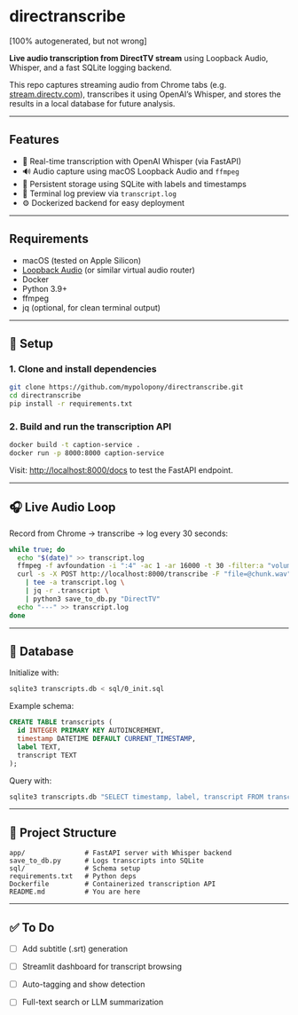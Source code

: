 # directranscribe

[100% autogenerated, but not wrong]

**Live audio transcription from DirectTV stream** using Loopback Audio, Whisper, and a fast SQLite logging backend.

This repo captures streaming audio from Chrome tabs (e.g. [stream.directv.com](https://stream.directv.com)), transcribes it using OpenAI’s Whisper, and stores the results in a local database for future analysis.

---

## Features

* 🧠 Real-time transcription with OpenAI Whisper (via FastAPI)
* 🔊 Audio capture using macOS Loopback Audio and `ffmpeg`
* 📝 Persistent storage using SQLite with labels and timestamps
* 🔦 Terminal log preview via `transcript.log`
* ⚙️ Dockerized backend for easy deployment

---

## Requirements

* macOS (tested on Apple Silicon)
* [Loopback Audio](https://rogueamoeba.com/loopback/) (or similar virtual audio router)
* Docker
* Python 3.9+
* ffmpeg
* jq (optional, for clean terminal output)

---

## 🚀 Setup

### 1. Clone and install dependencies

```bash
git clone https://github.com/mypolopony/directranscribe.git
cd directranscribe
pip install -r requirements.txt
```

### 2. Build and run the transcription API

```bash
docker build -t caption-service .
docker run -p 8000:8000 caption-service
```

Visit: [http://localhost:8000/docs](http://localhost:8000/docs) to test the FastAPI endpoint.

---

## 🎧 Live Audio Loop

Record from Chrome → transcribe → log every 30 seconds:

```bash
while true; do
  echo "$(date)" >> transcript.log
  ffmpeg -f avfoundation -i ":4" -ac 1 -ar 16000 -t 30 -filter:a "volume=10dB" -y chunk.wav -loglevel quiet
  curl -s -X POST http://localhost:8000/transcribe -F "file=@chunk.wav" \
    | tee -a transcript.log \
    | jq -r .transcript \
    | python3 save_to_db.py "DirectTV"
  echo "---" >> transcript.log
done
```

---

## 💃️ Database

Initialize with:

```bash
sqlite3 transcripts.db < sql/0_init.sql
```

Example schema:

```sql
CREATE TABLE transcripts (
  id INTEGER PRIMARY KEY AUTOINCREMENT,
  timestamp DATETIME DEFAULT CURRENT_TIMESTAMP,
  label TEXT,
  transcript TEXT
);
```

Query with:

```bash
sqlite3 transcripts.db "SELECT timestamp, label, transcript FROM transcripts ORDER BY id DESC LIMIT 10;"
```

---

## 📂 Project Structure

```
app/               # FastAPI server with Whisper backend
save_to_db.py      # Logs transcripts into SQLite
sql/               # Schema setup
requirements.txt   # Python deps
Dockerfile         # Containerized transcription API
README.md          # You are here
```

---

## ✅ To Do

* [ ] Add subtitle (.srt) generation
* [ ] Streamlit dashboard for transcript browsing
* [ ] Auto-tagging and show detection
* [ ] Full-text search or LLM summarization

